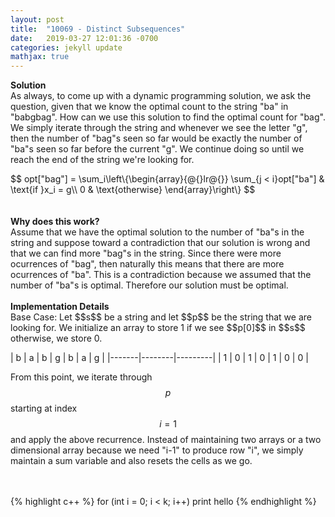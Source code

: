```yaml
---
layout: post
title:  "10069 - Distinct Subsequences"
date:   2019-03-27 12:01:36 -0700
categories: jekyll update
mathjax: true
---
```


<b>Solution</b>
<br>
As always, to come up with a dynamic programming solution, we ask the question, given that we know the optimal count to the string "ba" in "babgbag". How can we use this solution to find the optimal count for "bag". We simply iterate through the string and whenever we see the letter "g", then the number of "bag"s seen so far would be exactly the number of "ba"s seen so far before the current "g". We continue doing so until we reach the end of the string we're looking for.
<br>
<div center>
$$
 opt["bag"] = \sum_i\left\{\begin{array}{@{}lr@{}}
        \sum_{j < i}opt["ba"] & \text{if }x_i = g\\
        0                       & \text{otherwise} 
        \end{array}\right\}
$$
</div>
<br>
<br>
<b>Why does this work?</b>
<br>
Assume that we have the optimal solution to the number of "ba"s in the string and suppose toward a contradiction that our solution is wrong and that we can find more "bag"s in the string. Since there were more ocurrences of "bag", then naturally this means that there are more ocurrences of "ba". This is a contradiction because we assumed that the number of "ba"s is optimal. Therefore our solution must be optimal.
<br>
<br>
<b>Implementation Details</b>
<br>
Base Case: Let $$s$$ be a string and let $$p$$ be the string that we are looking for. We initialize an array to store 1 if we see $$p[0]$$ in $$s$$ otherwise, we store 0.

| b | a | b | g | b | a | g |
|-------|--------|---------|
| 1 | 0 | 1 | 0 | 1 | 0 | 0 |

From this point, we iterate through $$p$$ starting at index $$i=1$$ and apply the above recurrence. Instead of maintaining two arrays or a two dimensional array because we need "i-1" to produce row "i", we simply maintain a sum variable and also resets the cells as we go. 



<br>
<br>
{% highlight c++ %}
for (int i = 0; i < k; i++)
	print hello
{% endhighlight %}

